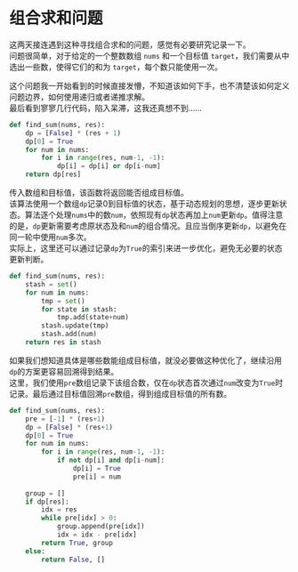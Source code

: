 # 组合求和问题

<!--more-->

这两天接连遇到这种寻找组合求和的问题，感觉有必要研究记录一下。  
问题很简单，对于给定的一个整数数组 `nums` 和一个目标值 `target`，我们需要从中选出一些数，使得它们的和为 `target`，每个数只能使用一次。  

这个问题我一开始看到的时候直接发懵，不知道该如何下手，也不清楚该如何定义问题边界，如何使用递归或者递推求解。  
最后看到寥寥几行代码，陷入呆滞，这我还真想不到……

```python
def find_sum(nums, res):
    dp = [False] * (res + 1)
    dp[0] = True
    for num in nums:
        for i in range(res, num-1, -1):
            dp[i] = dp[i] or dp[i-num]
    return dp[res]
```
传入数组和目标值，该函数将返回能否组成目标值。  
该算法使用一个数组`dp`记录0到目标值的状态，基于动态规划的思想，逐步更新状态。算法逐个处理`nums`中的数`num`，依照现有`dp`状态再加上`num`更新`dp`。值得注意的是，`dp`更新需要考虑原状态及和`num`的组合情况。且应当倒序更新`dp`，以避免在同一轮中使用`num`多次。  
实际上，这里还可以通过记录`dp`为`True`的索引来进一步优化，避免无必要的状态更新判断。

```python
def find_sum(nums, res):
    stash = set()
    for num in nums:
        tmp = set()
        for state in stash:
            tmp.add(state+num)
        stash.update(tmp)
        stash.add(num)
    return res in stash
```

如果我们想知道具体是哪些数能组成目标值，就没必要做这种优化了，继续沿用`dp`的方案更容易回溯得到结果。  
这里，我们使用`pre`数组记录下该组合数，仅在`dp`状态首次通过`num`改变为`True`时记录。最后通过目标值回溯`pre`数组，得到组成目标值的所有数。

```python
def find_sum(nums, res):
    pre = [-1] * (res+1)
    dp = [False] * (res+1)
    dp[0] = True
    for num in nums:
        for i in range(res, num-1, -1):
            if not dp[i] and dp[i-num]:
                dp[i] = True
                pre[i] = num
    
    group = []
    if dp[res]:
        idx = res
        while pre[idx] > 0:
            group.append(pre[idx])
            idx = idx - pre[idx]
        return True, group
    else:
        return False, []
```

